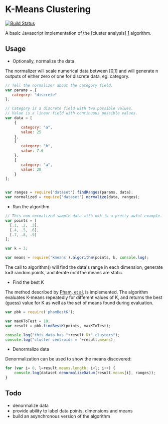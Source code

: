 K-Means Clustering
==================
[![Build Status](https://travis-ci.org/jbeuckm/K-Means.png)](https://travis-ci.org/jbeuckm/K-Means)

A basic Javascript implementation of the [cluster analysis] [1] algorithm.

  [1]: http://en.wikipedia.org/wiki/K-means_clustering "wikipedia article"

Usage
-----

* Optionally, normalize the data.

The normalizer will scale numerical data between [0,1] and will generate n outputs of either zero or one for discrete data, eg. category.

```javascript
// Tell the normalizer about the category field.
var params = {
   category: "discrete"
};

// Category is a discrete field with two possible values.
// Value is a linear field with continuous possible values.
var data = [
    {
       category: "a",
       value: 25
    },
    {
       category: "b",
       value: 7.6
    },
    {
       category: "a",
       value: 28
    }
];


var ranges = require('dataset').findRanges(params, data);
var normalized = require('dataset').normalize(data, ranges);
```


* Run the algorithm.

```javascript
// This non-normalized sample data with n=k is a pretty awful example.
var points = [
  [.1, .2, .3],
  [.4, .5, .6],
  [.7, .8, .9]
];

var k = 3;

var means = require('kmeans').algorithm(points, k, console.log);
```

The call to algorithm() will find the data's range in each dimension, generate k=3 random points, and iterate until the means are static.

* Find the best K

The method described by [Pham, et al.](http://www.ee.columbia.edu/~dpwe/papers/PhamDN05-kmeans.pdf) is implemented.
The algorithm evaluates K-means repeatedly for different values of K, and returns the best (guess) value for K as well as the set of means found during evaluation.

```javascript
var pbk = require('phamBestK');

var maxKToTest = 10;
var result = pbk.findBestK(points, maxKToTest);

console.log("this data has "+result.K+" clusters");
console.log("cluster centroids = "+result.means);
```

* Denormalize data

Denormalization can be used to show the means discovered:

```javascript
for (var i= 0, l=result.means.length; i<l; i++) {
    console.log(dataset.denormalizeDatum(result.means[i], ranges));
}
```

Todo
----

* denormalize data
* provide ability to label data points, dimensions and means
* build an asynchronous version of the algorithm
